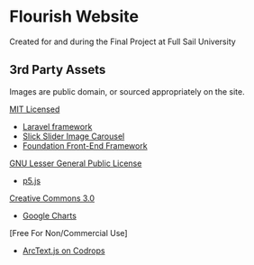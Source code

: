 # Flourish Website
Created for and during the Final Project at Full Sail University

## 3rd Party Assets

Images are public domain, or sourced appropriately on the site.

[MIT Licensed](http://opensource.org/licenses/MIT)
* [Laravel framework](http://laravel.com/)
* [Slick Slider Image Carousel](https://github.com/kenwheeler/slick)
* [Foundation Front-End Framework](http://foundation.zurb.com/)

[GNU Lesser General Public License](https://www.gnu.org/licenses/lgpl-3.0.en.html)
* [p5.js](http://p5js.org/)

[Creative Commons 3.0](http://creativecommons.org/licenses/by/3.0/)
* [Google Charts](https://developers.google.com/chart/interactive/docs/)

[Free For Non/Commercial Use]
* [ArcText.js on Codrops](https://github.com/codrops/Arctext)
